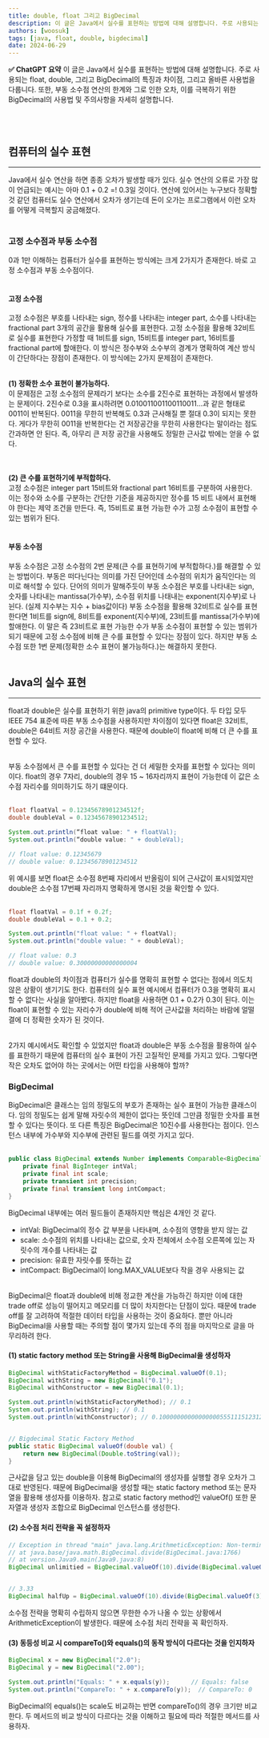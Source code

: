 ```yaml
---
title: double, float 그리고 BigDecimal
description: 이 글은 Java에서 실수를 표현하는 방법에 대해 설명합니다. 주로 사용되는 float, double, 그리고 BigDecimal의 특징과 차이점, 그리고 올바른 사용법을 다룹니다. 또한, 부동 소수점 연산의 한계와 그로 인한 오차, 이를 극복하기 위한 BigDecimal의 사용법 및 주의사항을 자세히 설명합니다.
authors: [woosuk]
tags: [java, float, double, bigdecimal]
date: 2024-06-29
---
```

**:white_check_mark: ChatGPT 요약**
이 글은 Java에서 실수를 표현하는 방법에 대해 설명합니다. 주로 사용되는 float, double, 그리고 BigDecimal의 특징과 차이점, 그리고 올바른 사용법을 다룹니다. 또한, 부동 소수점 연산의 한계와 그로 인한 오차, 이를 극복하기 위한 BigDecimal의 사용법 및 주의사항을 자세히 설명합니다.
<!-- truncate -->
<br></br>


## 컴퓨터의 실수 표현
---
Java에서 실수 연산을 하면 종종 오차가 발생할 때가 있다. 실수 연산의 오류로 가장 많이 언급되는 예시는 아마 0.1 + 0.2 =! 0.3일 것이다. 
연산에 있어서는 누구보다 정확할 것 같던 컴퓨터도 실수 연산에서 오차가 생기는데 돈이 오가는 프로그램에서 이런 오차를 어떻게 극복할지 궁금해졌다.
<br></br>

### 고정 소수점과 부동 소수점  
0과 1만 이해하는 컴퓨터가 실수를 표현하는 방식에는 크게 2가지가 존재한다. 바로 고정 소수점과 부동 소수점이다.
<br></br>

#### 고정 소수점
고정 소수점은 부호를 나타내는 sign, 정수를 나타내는 integer part, 소수를 나타내는 fractional part 3개의 공간을 활용해 실수를 표현한다.
고정 소수점을 활용해 32비트로 실수를 표현한다 가정할 때 1비트를 sign, 15비트를 integer part, 16비트를 fractional part에 할애한다.
이 방식은 정수부와 소수부의 경계가 명확하여 계산 방식이 간단하다는 장점이 존재한다. 이 방식에는 2가지 문제점이 존재한다.
<br></br>

**(1) 정확한 소수 표현이 불가능하다.**  
이 문제점은 고정 소수점의 문제라기 보다는 소수를 2진수로 표현하는 과정에서 발생하는 문제이다. 2진수로 0.3을 표시하려면 0.010011001100110011...과 같은 형태로 0011이 반복된다. 0011을 무한히 반복해도 0.3과 근사해질 뿐 절대 0.3이 되지는 못한다. 게다가 무한히 0011을 반복한다는 건 저장공간을 무한히 사용한다는 말이라는 점도 간과하면 안 된다. 즉, 아무리 큰 저장 공간을 사용해도 정밀한 근사값 밖에는 얻을 수 없다.   
<br></br>

**(2) 큰 수를 표현하기에 부적합하다.**   
고정 소수점은 integer part 15비트와 fractional part 16비트를 구분하여 사용한다. 이는 정수와 소수를 구분하는 간단한 기준을 제공하지만 정수를 15 비트 내에서 표현해야 한다는 제약 조건을 만든다. 즉, 15비트로 표현 가능한 수가 고정 소수점이 표현할 수 있는 범위가 된다.
<br></br>

#### 부동 소수점
부동 소수점은 고정 소수점의 2번 문제(큰 수를 표현하기에 부적합하다.)를 해결할 수 있는 방법이다. 
부동은 떠다닌다는 의미를 가진 단어인데 소수점의 위치가 움직인다는 의미로 해석할 수 있다. 
단어의 의미가 말해주듯이 부동 소수점은 부호를 나타내는 sign, 숫자를 나타내는 mantissa(가수부), 소수점 위치를 나태내는 exponent(지수부)로 나뉜다. 
(실제 지수부는 지수 + bias값이다) 부동 소수점을 활용해 32비트로 실수를 표현한다면 1비트를 sign에, 8비트를 exponent(지수부)에, 23비트를 mantissa(가수부)에 할애한다. 
이 말은 즉 23비트로 표현 가능한 수가 부동 소수점이 표현할 수 있는 범위가 되기 때문에 고정 소수점에 비해 큰 수를 표현할 수 있다는 장점이 있다. 
하지만 부동 소수점 또한 1번 문제(정확한 소수 표현이 불가능하다.)는 해결하지 못한다.
<br></br>



##  Java의 실수 표현
---
float과 double은 실수를 표현하기 위한 java의 primitive type이다.
두 타입 모두 IEEE 754 표준에 따른 부동 소수점을 사용하지만 차이점이 있다면 float은 32비트, double은 64비트 저장 공간을 사용한다.
때문에 double이 float에 비해 더 큰 수를 표현할 수 있다.
<br></br>

부동 소수점에서 큰 수를 표현할 수 있다는 건 더 세밀한 숫자를 표현할 수 있다는 의미이다.
float의 경우 7자리, double의 경우 15 ~ 16자리까지 표현이 가능한데 이 값은 소수점 자리수를 의미하기도 하기 떄문이다.
<br></br>

```java
float floatVal = 0.12345678901234512f;
double doubleVal = 0.12345678901234512;

System.out.println(“float value: " + floatVal);
System.out.println(“double value: " + doubleVal);

// float value: 0.12345679
// double value: 0.12345678901234512
```
위 예시를 보면 float은 소수점 8번째 자리에서 반올림이 되어 근사값이 표시되었지만 double은 소수점 17번째 자리까지 명확하게 명시된 것을 확인할 수 있다.
<br></br>

```java
float floatVal = 0.1f + 0.2f;
double doubleVal = 0.1 + 0.2;

System.out.println("float value: " + floatVal);
System.out.println("double value: " + doubleVal);

// float value: 0.3
// double value: 0.30000000000000004
```
float과 double의 차이점과 컴퓨터가 실수를 명확히 표현할 수 없다는 점에서 의도치 않은 상황이 생기기도 한다. 컴퓨터의 실수 표현 예시에서 컴퓨터가 0.3을 명확히 표시할 수 없다는 사실을 알아봤다. 하지만 float을 사용하면 0.1 + 0.2가 0.3이 된다. 이는 float이 표현할 수 있는 자리수가 double에 비해 적어 근사값을 처리하는 바람에 얼떨결에 더 정확한 숫자가 된 것이다.
<br></br>

2가지 예시에서도 확인할 수 있었지만 float과 double은 부동 소수점을 활용하여 실수를 표한하기 때문에 컴퓨터의 실수 표현이 가진 고질적인 문제를 가지고 있다. 그렇다면 작은 오차도 없어야 하는 곳에서는 어떤 타입을 사용해야 할까?


### BigDecimal
BigDecimal은 클래스는 임의 정밀도의 부호가 존재하는 실수 표현이 가능한 클래스이다. 임의 정밀도는 쉽게 말해 자릿수의 제한이 없다는 뜻인데 그만큼 정밀한 숫자를 표현할 수 있다는 뜻이다.  또 다른 특징은 BigDecimal은 10진수를 사용한다는 점이다. 인스턴스 내부에 가수부와 지수부에 관련된 필드를 여럿 가지고 있다.
<br></br>

```java
public class BigDecimal extends Number implements Comparable<BigDecimal> {
	private final BigInteger intVal;
	private final int scale;
	private transient int precision;
	private final transient long intCompact;
}
```
BigDecimal 내부에는 여러 필드들이 존재하지만 핵심은 4개인 것 같다.
- intVal: BigDecimal의 정수 값 부분을 나타내며, 소수점의 영향을 받지 않는 값
- scale: 소수점의 위치를 나타내는 값으로, 숫자 전체에서 소수점 오른쪽에 있는 자릿수의 개수를 나타내는 값
- precision: 유효한 자릿수를 뜻하는 값
- intCompact: BigDecimal이 long.MAX_VALUE보다 작을 경우 사용되는 값
<br></br>

BigDecimal은 float과 double에 비해 정교한 계산을 가능하긴 하지만 이에 대한 trade off로 성능이 떨어지고 메모리를 더 많이 차지한다는 단점이 있다. 
때문에 trade off를 잘 고려하여 적절한 데이터 타입을 사용하는 것이 중요하다. 뿐만 아니라 BigDecimal을 사용할 때는 주의할 점이 몇가지 있는데 주의 점을 마지막으로 글을 마무리하려 한다.


#### (1) static factory method 또는 String을 사용해 BigDecimal을 생성하자
```java
BigDecimal withStaticFactoryMethod = BigDecimal.valueOf(0.1);
BigDecimal withString = new BigDecimal("0.1");
BigDecimal withConstructor = new BigDecimal(0.1);

System.out.println(withStaticFactoryMethod); // 0.1
System.out.println(withString); // 0.1
System.out.println(withConstructor); // 0.1000000000000000055511151231257827021181583404541015625


// Bigdecimal Static Factory Method
public static BigDecimal valueOf(double val) {
    return new BigDecimal(Double.toString(val));
}
```
근사값을 담고 있는 double을 이용해 BigDecimal의 생성자를 실행할 경우 오차가 그대로 반영된다. 때문에 BigDecimal을 생성할 때는 static factory method 또는 문자열을 활용해 생성자를 이용하자.
참고로 static factory method인 valueOf() 또한 문자열과 생성자 조합으로 BigDecimal 인스턴스를 생성한다.



#### (2) 소수점 처리 전략을 꼭 설정하자
```java
// Exception in thread "main" java.lang.ArithmeticException: Non-terminating decimal expansion; no exact representable decimal result.
// at java.base/java.math.BigDecimal.divide(BigDecimal.java:1766)
// at version.Java9.main(Java9.java:8)
BigDecimal unlimitied = BigDecimal.valueOf(10).divide(BigDecimal.valueOf(3));


// 3.33
BigDecimal halfUp = BigDecimal.valueOf(10).divide(BigDecimal.valueOf(3), 2, RoundingMode.HALF_UP);
```
소수점 전략을 명확히 수립하지 않으면 무한한 수가 나올 수 있는 상황에서 ArithmeticException이 발생한다. 때문에 소수점 처리 전략을 꼭 확인하자.


#### (3) 동등성 비교 시 compareTo()와 equals()의 동작 방식이 다르다는 것을 인지하자
```java
BigDecimal x = new BigDecimal("2.0");
BigDecimal y = new BigDecimal("2.00");

System.out.println("Equals: " + x.equals(y));      // Equals: false
System.out.println("CompareTo: " + x.compareTo(y));  // CompareTo: 0
```
BigDecimal의 equals()는 scale도 비교하는 반면 compareTo()의 경우 크기만 비교한다. 두 메서드의 비교 방식이 다르다는 것을 이해하고 필요에 따라 적절한 메서드를 사용하자.